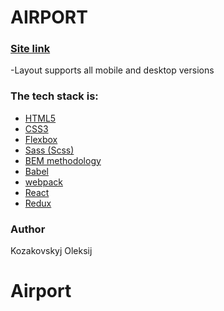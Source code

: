 # AIRPORT
### [Site link](https://airportkyiv.netlify.app/)
-Layout supports all mobile and desktop versions

### The tech stack is:
- [HTML5](https://en.wikipedia.org/wiki/HTML5)
- [CSS3](https://en.wikipedia.org/wiki/Cascading_Style_Sheets)
- [Flexbox](https://en.wikipedia.org/wiki/CSS_Flexible_Box_Layout)
- [Sass (Scss)](https://sass-lang.com)
- [BEM methodology](https://en.bem.info/methodology)
- [Babel](https://babeljs.io)
- [webpack](https://webpack.js.org)
- [React](https://reactjs.org)
- [Redux](https://redux.js.org)
### Author
Kozakovskyj Oleksij
# Airport

